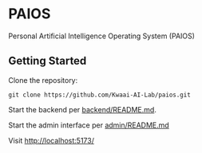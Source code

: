 # PAIOS

Personal Artificial Intelligence Operating System (PAIOS)

## Getting Started

Clone the repository:

    git clone https://github.com/Kwaai-AI-Lab/paios.git

Start the backend per [backend/README.md](backend/README.md).

Start the admin interface per [admin/README.md](admin/README.md)

Visit [http://localhost:5173/](http://localhost:5173/)
